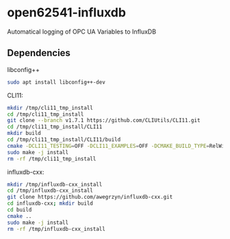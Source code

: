 # open62541-influxdb
Automatical logging of OPC UA Variables to InfluxDB

## Dependencies

libconfig++

```bash
sudo apt install libconfig++-dev
```

CLI11:

```bash
mkdir /tmp/cli11_tmp_install
cd /tmp/cli11_tmp_install
git clone --branch v1.7.1 https://github.com/CLIUtils/CLI11.git
cd /tmp/cli11_tmp_install/CLI11
mkdir build
cd /tmp/cli11_tmp_install/CLI11/build
cmake -DCLI11_TESTING=OFF -DCLI11_EXAMPLES=OFF -DCMAKE_BUILD_TYPE=RelWithDebInfo -DBUILD_SHARED_LIBS=ON ..
sudo make -j install
rm -rf /tmp/cli11_tmp_install
```

influxdb-cxx:

```bash
mkdir /tmp/influxdb-cxx_install
cd /tmp/influxdb-cxx_install
git clone https://github.com/awegrzyn/influxdb-cxx.git
cd influxdb-cxx; mkdir build
cd build
cmake ..
sudo make -j install
rm -rf /tmp/influxdb-cxx_install
```